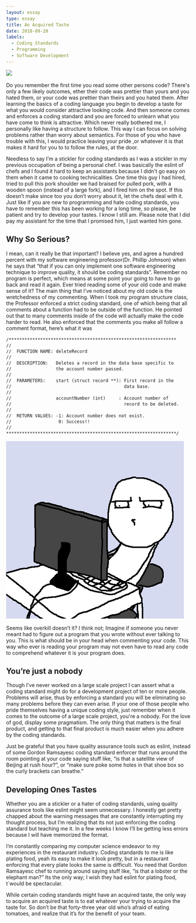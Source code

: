 ```yaml
---
layout: essay
type: essay
title: An Acquired Taste
date: 2018-09-20
labels:
  - Coding Standards
  - Programming
  - Software Development
---
```

<img class="ui image" src="{{ site.baseurl }}/images/unLearn2.png">

 Do you remember the first time you read some other persons code? There's only a few likely outcomes, ether their code was prettier than yours and you hated them, or your code was prettier than theirs and you hated them. After learning the basics of a coding language you begin to develop a taste for what you would consider attractive looking code. And then someone comes and enforces a coding standard and you are forced to unlearn what you have come to think is attractive. Which never really bothered me, I personally like having a structure to follow. This way I can focus on solving problems rather than worry about semantics.  For those of you who have trouble with this, I would practice leaving your pride ,or whatever it is that makes it hard for you to to follow the rules, at the door.
 
 Needless to say I’m a stickler for coding standards as I was a stickler in my previous occupation of being a personal chef. I was basically the eslint of chefs and I found it hard to keep an assistants because I didn’t go easy on them when it came to cooking technicalities.  One time this guy I had hired, tried to pull this pork shoulder we had braised for pulled pork, with a wooden spoon (instead of a large fork), and I fired him on the spot. If this doesn’t make since too you don’t worry about it, let the chefs deal with it.  Just like if you are new to programming and hate coding standards, you have to remember this has been working for a long time, so please, be patient and try to develop your tastes. I know I still am. Please note that I did pay my assistant for the time that I promised him, I just wanted him gone.
 
 ## Why So Serious?
 I mean, can it really be that important?  I believe yes, and agree a hundred percent with my software engineering professor(Dr. Phillip Johnson) when he says that “that if you can only implement one software engineering technique to improve quality, it should be coding standards”. Remember no program is perfect, which means at some point your going to have to go back and read it again. Ever tried reading some of your old code and make sense of it?  The main thing that I’ve noticed about my old code is the wretchedness of my commenting.  When I took my program structure class, the Professor enforced a strict coding standard, one of which being that all comments about a function had to be outside of the function.  He pointed out that to many comments inside of the code will actually make the code harder to read. He also enforced that the comments you make all follow a comment format, here’s what it was 
 ```
 /****************************************************************
 //
 //  FUNCTION NAME: deleteRecord
 //  
 //  DESCRIPTION:   Deletes a record in the data base specific to
 //                 the account number passed.
 //  
 //  PARAMETERS:    start (struct record **): First record in the
 //                                           data base.
 //
 //                 accountNumber (int)     : Account number of
 //                                           record to be deleted.
 //
 //  RETURN VALUES: -1: Account number does not exist.
 //                  0: Success!!
 // 
 *****************************************************************/
 ```
<img class="ui medium right floated rounded image" src="../images/8ae.png ">

Seems like overkill doesn’t it? I think not; Imagine if someone you never meant had to figure out a program that you wrote without ever talking to you.  This is what should be in your head when commenting your code.  This way who ever is reading your program may not even have to read any code to comprehend whatever it is your program does. 

## You’re just a nobody
Though I’ve never worked on a large scale project I can assert what a coding standard might do for a development project of ten or more people.  Problems will arise, thus by enforcing a standard you will be eliminating so many problems before they can even arise.  If your one of those people who pride themselves having a unique coding style, just remember when it comes to the outcome of a large scale project, you're a nobody.  For the love of god, display some pragmatism. The only thing that matters is the final product, and getting to that final product is much easier when you adhere by the coding standards. 

Just be grateful that you have quality assurance tools such as eslint, instead of some Gordon Ramsayesc coding standard enforcer that runs around the room pointing at your code saying stuff like, “is that a satellite view of Beijing at rush hour?”, or “make sure poke some holes in that shoe box so the curly brackets can breathe.”

## Developing Ones Tastes
Whether you are a stickler or a hater of coding standards, using quality assurance tools like eslint might seem unnecessary.  I honestly get pretty chapped about the warning messages that are constantly interrupting my thought process, but I’m realizing that its not just enforcing the coding standard but teaching me it.  In a few weeks I know I’ll be getting less errors because I will have memorized the format.  

 I’m constantly comparing my computer science endeavor to my experiences in the restaurant industry. Coding standards to me is like plating food, yeah its easy to make it look pretty, but in a restaurant enforcing that every plate looks the same is difficult. You need that Gordon Ramsayesc chef to running around saying stuff like, “is that a lobster or the elephant man?” Its the only way; I wish they had eslint for plating food, t`would be spectacular. 

While certain coding standards might have an acquired taste, the only way to acquire an acquired taste is to eat whatever your trying to acquire the taste for. So don’t be that forty-three year old who’s afraid of eating tomatoes, and realize that it’s for the benefit of your team.

 
